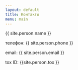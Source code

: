 ```yaml
---
layout: default
title: Контакты
menu: main
---
```

{{ site.person.name }}

телефон: {{ site.person.phone }}

email: {{ site.person.email }}

tox ID: {{site.person.tox }}

